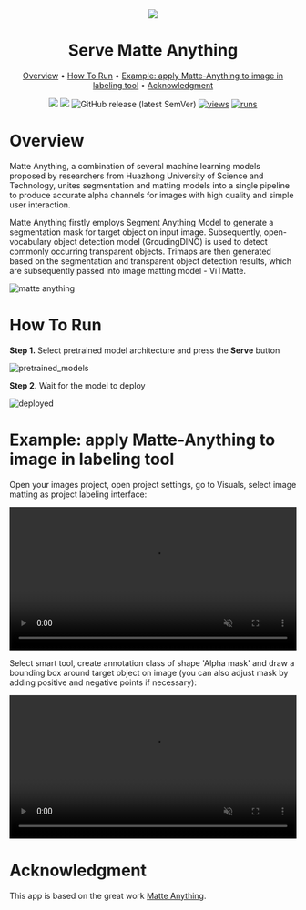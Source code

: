 <div align="center" markdown>
<img src="https://github.com/supervisely-ecosystem/Serve-Matte-Anything/releases/download/v0.0.1/poster.png"/>  

# Serve Matte Anything

<p align="center">
  <a href="#Overview">Overview</a> •
  <a href="#How-To-Run">How To Run</a> •
  <a href="#example-apply-matte-anything-to-image-in-labeling-tool">Example: apply Matte-Anything to image in labeling tool</a> •
  <a href="#Acknowledgment">Acknowledgment</a>
</p>

[![](https://img.shields.io/badge/supervisely-ecosystem-brightgreen)](https://ecosystem.supervise.ly/apps/supervisely-ecosystem/Serve-Matte-Anything)
[![](https://img.shields.io/badge/slack-chat-green.svg?logo=slack)](https://supervise.ly/slack)
![GitHub release (latest SemVer)](https://img.shields.io/github/v/release/supervisely-ecosystem/Serve-Matte-Anything)
[![views](https://app.supervise.ly/img/badges/views/supervisely-ecosystem/serve-matte-anything/serving-app.png)](https://supervise.ly)
[![runs](https://app.supervise.ly/img/badges/runs/supervisely-ecosystem/serve-matte-anything/serving-app.png)](https://supervise.ly)

</div>

# Overview

Matte Anything, a combination of several machine learning models proposed by researchers from Huazhong University of Science and Technology, unites segmentation and matting models into a single pipeline to produce accurate alpha channels for images with high quality and simple user interaction.

Matte Anything firstly employs Segment Anything Model to generate a segmentation mask for target object on input image. Subsequently, open-vocabulary object detection model (GroudingDINO) is used to detect commonly occurring transparent objects. Trimaps are then generated based on the segmentation and transparent object detection results, which are subsequently passed into image matting model - ViTMatte.

![matte anything](https://github.com/supervisely-ecosystem/Serve-Matte-Anything/releases/download/v0.0.1/matte-anything.png)

# How To Run

**Step 1.** Select pretrained model architecture and press the **Serve** button

![pretrained_models](https://github.com/supervisely-ecosystem/Serve-Matte-Anything/releases/download/v0.0.1/pretrained_models.png)

**Step 2.** Wait for the model to deploy

![deployed](https://github.com/supervisely-ecosystem/Serve-Matte-Anything/releases/download/v0.0.1/deployed.png)

# Example: apply Matte-Anything to image in labeling tool

Open your images project, open project settings, go to Visuals, select image matting as project labeling interface:

<video width="100%" preload="auto" autoplay muted loop>
    <source src="https://github.com/supervisely-ecosystem/Serve-Matte-Anything/releases/download/v0.0.1/matting_project_settings.mp4" type="video/mp4">
</video>

Select smart tool, create annotation class of shape 'Alpha mask' and draw a bounding box around target object on image (you can also adjust mask by adding positive and negative points if necessary):

<video width="100%" preload="auto" autoplay muted loop>
    <source src="https://github.com/supervisely-ecosystem/Serve-Matte-Anything/releases/download/v0.0.1/matting_example.mp4" type="video/mp4">
</video>

# Acknowledgment

This app is based on the great work [Matte Anything](https://github.com/hustvl/Matte-Anything).

